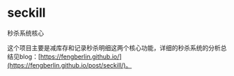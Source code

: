 # seckill
秒杀系统核心

这个项目主要是减库存和记录秒杀明细这两个核心功能，详细的秒杀系统的分析总结见blog：[https://fengberlin.github.io/](https://fengberlin.github.io/post/seckill/)。
